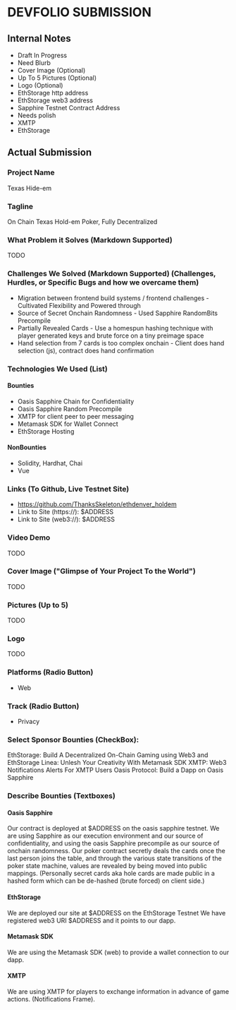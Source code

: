 # DEVFOLIO SUBMISSION

## Internal Notes
* Draft In Progress
* Need Blurb
* Cover Image (Optional)
* Up To 5 Pictures (Optional)
* Logo (Optional)
* EthStorage http address
* EthStorage web3 address
* Sapphire Testnet Contract Address
* Needs polish
* XMTP
* EthStorage 

## Actual Submission 
### Project Name
Texas Hide-em

### Tagline
On Chain Texas Hold-em Poker, Fully Decentralized 

### What Problem it Solves (Markdown Supported)
TODO

### Challenges We Solved (Markdown Supported) (Challenges, Hurdles, or Specific Bugs and how we overcame them)
* Migration between frontend build systems / frontend challenges - Cultivated Flexibility and Powered through
* Source of Secret Onchain Randomness - Used Sapphire RandomBits Precompile
* Partially Revealed Cards - Use a homespun hashing technique with player generated keys and brute force on a tiny preimage space
* Hand selection from 7 cards is too complex onchain - Client does hand selection (js), contract does hand confirmation

### Technologies We Used (List)
#### Bounties
* Oasis Sapphire Chain for Confidentiality 
* Oasis Sapphire Random Precompile
* XMTP for client peer to peer messaging
* Metamask SDK for Wallet Connect 
* EthStorage Hosting 
#### NonBounties
* Solidity, Hardhat, Chai 
* Vue

### Links (To Github, Live Testnet Site)
* https://github.com/ThanksSkeleton/ethdenver_holdem
* Link to Site (https://): $ADDRESS
* Link to Site (web3://): $ADDRESS

### Video Demo
TODO

### Cover Image ("Glimpse of Your Project To the World")
TODO

### Pictures (Up to 5)
TODO 

### Logo
TODO 

### Platforms (Radio Button)
* Web

### Track (Radio Button)
* Privacy

### Select Sponsor Bounties (CheckBox):
EthStorage: Build A Decentralized On-Chain Gaming using Web3 and EthStorage
Linea: Unlesh Your Creativity With Metamask SDK
XMTP: Web3 Notifications Alerts For XMTP Users
Oasis Protocol: Build a Dapp on Oasis Sapphire

### Describe Bounties (Textboxes)

#### Oasis Sapphire 
Our contract is deployed at $ADDRESS on the oasis sapphire testnet.
We are using Sapphire as our execution environment and our source of confidentiality, and using the oasis Sapphire precompile as our source of onchain randomness.
Our poker contract secretly deals the cards once the last person joins the table, and through the various state transitions of the poker state machine, values are revealed by being moved into public mappings. 
(Personally secret cards aka hole cards are made public in a hashed form which can be de-hashed (brute forced) on client side.)

#### EthStorage
We are deployed our site at $ADDRESS on the EthStorage Testnet
We have registered web3 URI $ADDRESS and it points to our dapp.

#### Metamask SDK 
We are using the Metamask SDK (web) to provide a wallet connection to our dapp.

#### XMTP
We are using XMTP for players to exchange information in advance of game actions. (Notifications Frame). 